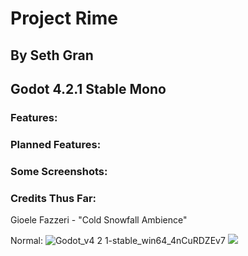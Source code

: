 # Project Rime
## By Seth Gran
## Godot 4.2.1 Stable Mono



### Features:


### Planned Features:

### Some Screenshots:

### Credits Thus Far:
Gioele Fazzeri - "Cold Snowfall Ambience"

Normal:
![Godot_v4 2 1-stable_win64_4nCuRDZEv7](https://github.com/ItsKorin/Godot-Post-Process-Plugin/assets/92170697/b2d2a33a-aa9d-4217-92d2-4b6827eb9298)
![](promotional/Screenshot2024-08-20-101717.png)

